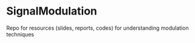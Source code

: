 # SignalModulation
Repo for resources (slides, reports, codes) for understanding modulation techniques
